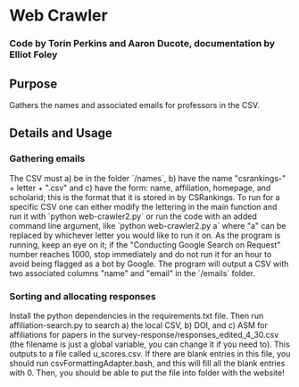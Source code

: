 <h1>Web Crawler</h1>
<h3>Code by Torin Perkins and Aaron Ducote, documentation by Elliot Foley</h3>
<h2>Purpose</h2>
Gathers the names and associated emails for professors in the CSV.
<h2>Details and Usage</h2>
<h3>Gathering emails</h3>
The CSV must a) be in the folder `/names`, b) have the name "csrankings-" + letter + ".csv" and c) have the form: name, affiliation, homepage, and scholarid; this is the format that it is stored in by CSRankings. To run for a specific CSV one can either modify the lettering in the main function and run it with `python web-crawler2.py` or run the code with an added command line argument, like `python web-crawler2.py a` where "a" can be replaced by whichever letter you would like to run it on. As the program is running, keep an eye on it; if the "Conducting Google Search on Request" number reaches 1000, stop immediately and do not run it for an hour to avoid being flagged as a bot by Google. The program will output a CSV with two associated columns "name" and "email" in the `/emails` folder.
<h3>Sorting and allocating responses</h3>
Install the python dependencies in the requirements.txt file. Then run affiliation-search.py to search a) the local CSV, b) DOI, and c) ASM for affiliations for papers in the survey-response/responses_edited_4_30.csv (the filename is just a global variable, you can change it if you need to). This outputs to a file called u_scores.csv. If there are blank entries in this file, you should run csvFormattingAdapter.bash, and this will fill all the blank entries with 0. Then, you should be able to put the file into folder with the website!